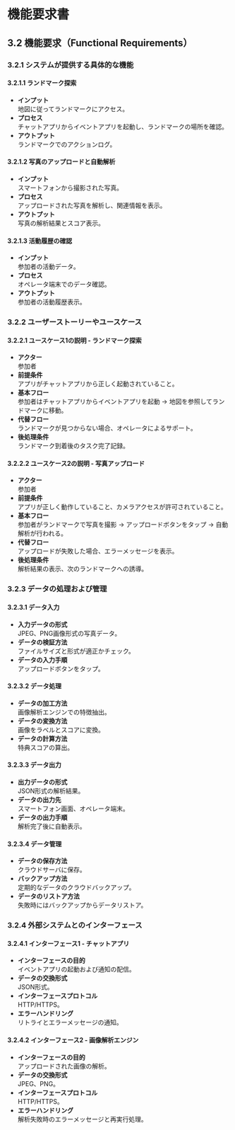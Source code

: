 # 機能要求書

## 3.2 機能要求（Functional Requirements）

### 3.2.1 システムが提供する具体的な機能

#### 3.2.1.1 ランドマーク探索
- **インプット**  
  地図に従ってランドマークにアクセス。
- **プロセス**  
  チャットアプリからイベントアプリを起動し、ランドマークの場所を確認。
- **アウトプット**  
  ランドマークでのアクションログ。

#### 3.2.1.2 写真のアップロードと自動解析
- **インプット**  
  スマートフォンから撮影された写真。
- **プロセス**  
  アップロードされた写真を解析し、関連情報を表示。
- **アウトプット**  
  写真の解析結果とスコア表示。

#### 3.2.1.3 活動履歴の確認
- **インプット**  
  参加者の活動データ。
- **プロセス**  
  オペレータ端末でのデータ確認。
- **アウトプット**  
  参加者の活動履歴表示。

### 3.2.2 ユーザーストーリーやユースケース

#### 3.2.2.1 ユースケース1の説明 - ランドマーク探索
- **アクター**  
  参加者
- **前提条件**  
  アプリがチャットアプリから正しく起動されていること。
- **基本フロー**  
  参加者はチャットアプリからイベントアプリを起動 → 地図を参照してランドマークに移動。
- **代替フロー**  
  ランドマークが見つからない場合、オペレータによるサポート。
- **後処理条件**  
  ランドマーク到着後のタスク完了記録。

#### 3.2.2.2 ユースケース2の説明 - 写真アップロード
- **アクター**  
  参加者
- **前提条件**  
  アプリが正しく動作していること、カメラアクセスが許可されていること。
- **基本フロー**  
  参加者がランドマークで写真を撮影 → アップロードボタンをタップ → 自動解析が行われる。
- **代替フロー**  
  アップロードが失敗した場合、エラーメッセージを表示。
- **後処理条件**  
  解析結果の表示、次のランドマークへの誘導。

### 3.2.3 データの処理および管理

#### 3.2.3.1 データ入力
- **入力データの形式**  
  JPEG、PNG画像形式の写真データ。
- **データの検証方法**  
  ファイルサイズと形式が適正かチェック。
- **データの入力手順**  
  アップロードボタンをタップ。

#### 3.2.3.2 データ処理
- **データの加工方法**  
  画像解析エンジンでの特徴抽出。
- **データの変換方法**  
  画像をラベルとスコアに変換。
- **データの計算方法**  
  特典スコアの算出。

#### 3.2.3.3 データ出力
- **出力データの形式**  
  JSON形式の解析結果。
- **データの出力先**  
  スマートフォン画面、オペレータ端末。
- **データの出力手順**  
  解析完了後に自動表示。

#### 3.2.3.4 データ管理
- **データの保存方法**  
  クラウドサーバに保存。
- **バックアップ方法**  
  定期的なデータのクラウドバックアップ。
- **データのリストア方法**  
  失敗時にはバックアップからデータリストア。

### 3.2.4 外部システムとのインターフェース

#### 3.2.4.1 インターフェース1 - チャットアプリ
- **インターフェースの目的**  
  イベントアプリの起動および通知の配信。
- **データの交換形式**  
  JSON形式。
- **インターフェースプロトコル**  
  HTTP/HTTPS。
- **エラーハンドリング**  
  リトライとエラーメッセージの通知。

#### 3.2.4.2 インターフェース2 - 画像解析エンジン
- **インターフェースの目的**  
  アップロードされた画像の解析。
- **データの交換形式**  
  JPEG、PNG。
- **インターフェースプロトコル**  
  HTTP/HTTPS。
- **エラーハンドリング**  
  解析失敗時のエラーメッセージと再実行処理。